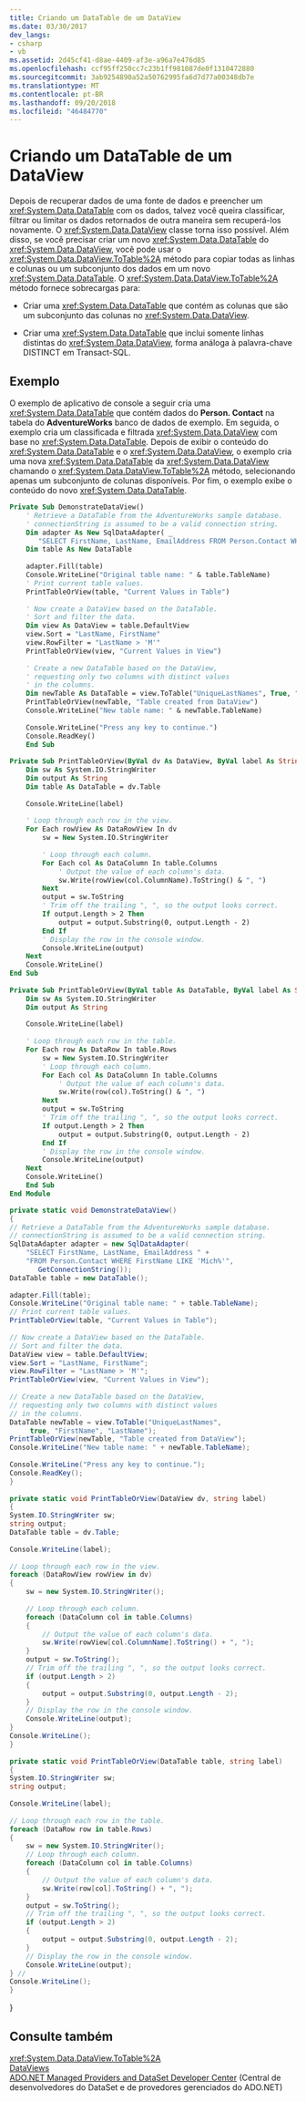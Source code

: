 ```yaml
---
title: Criando um DataTable de um DataView
ms.date: 03/30/2017
dev_langs:
- csharp
- vb
ms.assetid: 2d45cf41-d8ae-4409-af3e-a96a7e476d85
ms.openlocfilehash: ccf95ff250cc7c23b1ff981087de0f1310472880
ms.sourcegitcommit: 3ab9254890a52a50762995fa6d7d77a00348db7e
ms.translationtype: MT
ms.contentlocale: pt-BR
ms.lasthandoff: 09/20/2018
ms.locfileid: "46484770"
---
```

# <a name="creating-a-datatable-from-a-dataview"></a>Criando um DataTable de um DataView
Depois de recuperar dados de uma fonte de dados e preencher um <xref:System.Data.DataTable> com os dados, talvez você queira classificar, filtrar ou limitar os dados retornados de outra maneira sem recuperá-los novamente. O <xref:System.Data.DataView> classe torna isso possível. Além disso, se você precisar criar um novo <xref:System.Data.DataTable> do <xref:System.Data.DataView>, você pode usar o <xref:System.Data.DataView.ToTable%2A> método para copiar todas as linhas e colunas ou um subconjunto dos dados em um novo <xref:System.Data.DataTable>. O <xref:System.Data.DataView.ToTable%2A> método fornece sobrecargas para:  
  
-   Criar uma <xref:System.Data.DataTable> que contém as colunas que são um subconjunto das colunas no <xref:System.Data.DataView>.  
  
-   Criar uma <xref:System.Data.DataTable> que inclui somente linhas distintas do <xref:System.Data.DataView>, forma análoga à palavra-chave DISTINCT em Transact-SQL.  
  
## <a name="example"></a>Exemplo  
 O exemplo de aplicativo de console a seguir cria uma <xref:System.Data.DataTable> que contém dados do **Person. Contact** na tabela do **AdventureWorks** banco de dados de exemplo. Em seguida, o exemplo cria um classificada e filtrada <xref:System.Data.DataView> com base no <xref:System.Data.DataTable>. Depois de exibir o conteúdo do <xref:System.Data.DataTable> e o <xref:System.Data.DataView>, o exemplo cria uma nova <xref:System.Data.DataTable> da <xref:System.Data.DataView> chamando o <xref:System.Data.DataView.ToTable%2A> método, selecionando apenas um subconjunto de colunas disponíveis. Por fim, o exemplo exibe o conteúdo do novo <xref:System.Data.DataTable>.  
  
```vb  
Private Sub DemonstrateDataView()  
    ' Retrieve a DataTable from the AdventureWorks sample database.  
    ' connectionString is assumed to be a valid connection string.  
    Dim adapter As New SqlDataAdapter( _  
       "SELECT FirstName, LastName, EmailAddress FROM Person.Contact WHERE FirstName LIKE 'Mich%'", connectionString)  
    Dim table As New DataTable  
  
    adapter.Fill(table)  
    Console.WriteLine("Original table name: " & table.TableName)  
    ' Print current table values.  
    PrintTableOrView(table, "Current Values in Table")  
  
    ' Now create a DataView based on the DataTable.  
    ' Sort and filter the data.  
    Dim view As DataView = table.DefaultView  
    view.Sort = "LastName, FirstName"  
    view.RowFilter = "LastName > 'M'"  
    PrintTableOrView(view, "Current Values in View")  
  
    ' Create a new DataTable based on the DataView,  
    ' requesting only two columns with distinct values  
    ' in the columns.  
    Dim newTable As DataTable = view.ToTable("UniqueLastNames", True, "FirstName", "LastName")  
    PrintTableOrView(newTable, "Table created from DataView")  
    Console.WriteLine("New table name: " & newTable.TableName)  
  
    Console.WriteLine("Press any key to continue.")  
    Console.ReadKey()  
    End Sub  
  
Private Sub PrintTableOrView(ByVal dv As DataView, ByVal label As String)  
    Dim sw As System.IO.StringWriter  
    Dim output As String  
    Dim table As DataTable = dv.Table  
  
    Console.WriteLine(label)  
  
    ' Loop through each row in the view.  
    For Each rowView As DataRowView In dv  
        sw = New System.IO.StringWriter  
  
        ' Loop through each column.  
        For Each col As DataColumn In table.Columns  
            ' Output the value of each column's data.  
            sw.Write(rowView(col.ColumnName).ToString() & ", ")  
        Next  
        output = sw.ToString  
        ' Trim off the trailing ", ", so the output looks correct.  
        If output.Length > 2 Then  
            output = output.Substring(0, output.Length - 2)  
        End If  
        ' Display the row in the console window.  
        Console.WriteLine(output)  
    Next  
    Console.WriteLine()  
End Sub  
  
Private Sub PrintTableOrView(ByVal table As DataTable, ByVal label As String)  
    Dim sw As System.IO.StringWriter  
    Dim output As String  
  
    Console.WriteLine(label)  
  
    ' Loop through each row in the table.  
    For Each row As DataRow In table.Rows  
        sw = New System.IO.StringWriter  
        ' Loop through each column.  
        For Each col As DataColumn In table.Columns  
            ' Output the value of each column's data.  
            sw.Write(row(col).ToString() & ", ")  
        Next  
        output = sw.ToString  
        ' Trim off the trailing ", ", so the output looks correct.  
        If output.Length > 2 Then  
            output = output.Substring(0, output.Length - 2)  
        End If  
        ' Display the row in the console window.  
        Console.WriteLine(output)  
    Next  
    Console.WriteLine()  
    End Sub  
End Module  
```  
  
```csharp  
private static void DemonstrateDataView()  
{  
// Retrieve a DataTable from the AdventureWorks sample database.  
// connectionString is assumed to be a valid connection string.  
SqlDataAdapter adapter = new SqlDataAdapter(  
    "SELECT FirstName, LastName, EmailAddress " +  
    "FROM Person.Contact WHERE FirstName LIKE 'Mich%'",   
       GetConnectionString());  
DataTable table = new DataTable();  
  
adapter.Fill(table);  
Console.WriteLine("Original table name: " + table.TableName);  
// Print current table values.  
PrintTableOrView(table, "Current Values in Table");  
  
// Now create a DataView based on the DataTable.  
// Sort and filter the data.  
DataView view = table.DefaultView;  
view.Sort = "LastName, FirstName";  
view.RowFilter = "LastName > 'M'";  
PrintTableOrView(view, "Current Values in View");  
  
// Create a new DataTable based on the DataView,  
// requesting only two columns with distinct values  
// in the columns.  
DataTable newTable = view.ToTable("UniqueLastNames",  
     true, "FirstName", "LastName");  
PrintTableOrView(newTable, "Table created from DataView");  
Console.WriteLine("New table name: " + newTable.TableName);  
  
Console.WriteLine("Press any key to continue.");  
Console.ReadKey();  
}  
  
private static void PrintTableOrView(DataView dv, string label)  
{  
System.IO.StringWriter sw;  
string output;  
DataTable table = dv.Table;  
  
Console.WriteLine(label);  
  
// Loop through each row in the view.  
foreach (DataRowView rowView in dv)  
{  
    sw = new System.IO.StringWriter();  
  
    // Loop through each column.  
    foreach (DataColumn col in table.Columns)  
    {  
        // Output the value of each column's data.  
        sw.Write(rowView[col.ColumnName].ToString() + ", ");  
    }  
    output = sw.ToString();  
    // Trim off the trailing ", ", so the output looks correct.  
    if (output.Length > 2)  
    {  
        output = output.Substring(0, output.Length - 2);  
    }  
    // Display the row in the console window.  
    Console.WriteLine(output);  
}  
Console.WriteLine();  
}  
  
private static void PrintTableOrView(DataTable table, string label)  
{  
System.IO.StringWriter sw;  
string output;  
  
Console.WriteLine(label);  
  
// Loop through each row in the table.  
foreach (DataRow row in table.Rows)  
{  
    sw = new System.IO.StringWriter();  
    // Loop through each column.  
    foreach (DataColumn col in table.Columns)  
    {  
        // Output the value of each column's data.  
        sw.Write(row[col].ToString() + ", ");  
    }  
    output = sw.ToString();  
    // Trim off the trailing ", ", so the output looks correct.  
    if (output.Length > 2)  
    {  
        output = output.Substring(0, output.Length - 2);  
    }  
    // Display the row in the console window.  
    Console.WriteLine(output);  
} //  
Console.WriteLine();  
}  
```  
  
 }  
  
## <a name="see-also"></a>Consulte também  
 <xref:System.Data.DataView.ToTable%2A>  
 [DataViews](../../../../../docs/framework/data/adonet/dataset-datatable-dataview/dataviews.md)  
 [ADO.NET Managed Providers and DataSet Developer Center](https://go.microsoft.com/fwlink/?LinkId=217917) (Central de desenvolvedores do DataSet e de provedores gerenciados do ADO.NET)
